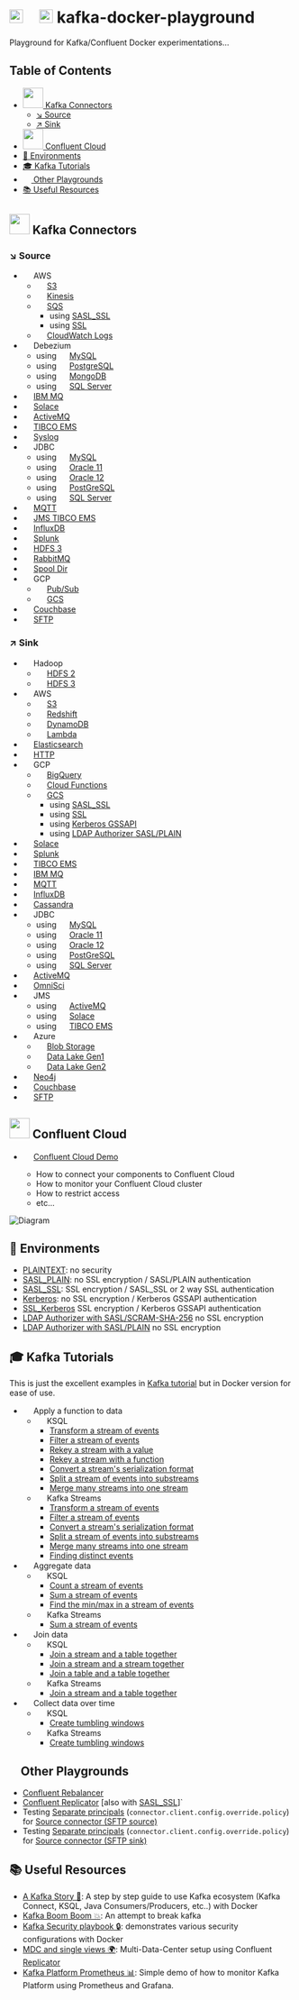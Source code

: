 <!-- omit in toc -->
# <img src="https://www.docker.com/sites/default/files/d8/2019-07/vertical-logo-monochromatic.png" width="24"> <img src="https://upload.wikimedia.org/wikipedia/commons/thumb/0/05/Apache_kafka.svg/1200px-Apache_kafka.svg.png" width="16"> <img src="https://res.cloudinary.com/dcvaxfika/image/upload/v1543961808/6.png" width="24"> kafka-docker-playground

Playground for Kafka/Confluent Docker experimentations...

<!-- omit in toc -->
## Table of Contents
- [<img src="https://cdn.confluent.io/wp-content/themes/confluent/assets/images/connect-icon.png" width="36"> Kafka Connectors](#img-srchttpscdnconfluentiowp-contentthemesconfluentassetsimagesconnect-iconpng-width36-kafka-connectors)
  - [↘️ Source](#️-source)
  - [↗️ Sink](#️-sink)
- [<img src="https://pbs.twimg.com/profile_images/979058850207641601/cLCehePZ.jpg" width="36"> Confluent Cloud](#img-srchttpspbstwimgcomprofile_images979058850207641601clcehepzjpg-width36-confluent-cloud)
- [🔐 Environments](#-environments)
- [🎓 Kafka Tutorials](#-kafka-tutorials)
- [<img src="https://upload.wikimedia.org/wikipedia/commons/thumb/0/05/Apache_kafka.svg/440px-Apache_kafka.svg.png" width="15"> Other Playgrounds](#img-srchttpsuploadwikimediaorgwikipediacommonsthumb005apache_kafkasvg440px-apache_kafkasvgpng-width15-other-playgrounds)
- [📚 Useful Resources](#-useful-resources)


## <img src="https://cdn.confluent.io/wp-content/themes/confluent/assets/images/connect-icon.png" width="36"> Kafka Connectors

### ↘️ Source

* <img src="https://upload.wikimedia.org/wikipedia/commons/thumb/9/93/Amazon_Web_Services_Logo.svg/1200px-Amazon_Web_Services_Logo.svg.png" width="15"> AWS
    * <img src="https://cdn.worldvectorlogo.com/logos/aws-s3.svg" width="15"> [S3](connect/connect-s3-source)
    * <img src="https://cdn.worldvectorlogo.com/logos/aws-kinesis.svg" width="15"> [Kinesis](connect/connect-kinesis-source)
    * <img src="https://cdn.worldvectorlogo.com/logos/aws-sqs.svg" width="15"> [SQS](connect/connect-sqs-source)
        * using [SASL_SSL](connect/connect-sqs-source/README.md#with-sasl_ssl-authentication)
        * using [SSL](connect/connect-sqs-source/README.md#with-ssl-authentication)
    * <img src="https://cdn.worldvectorlogo.com/logos/aws-cloudwatch.svg" width="15"> [CloudWatch Logs](connect/connect-aws-cloudwatch-source)
* <img src="https://avatars3.githubusercontent.com/u/11964329?s=400&v=4" width="15"> Debezium
    * using <img src="https://banner2.cleanpng.com/20180803/abq/kisspng-mysql-cluster-database-management-system-专-题-咖-啡-与-代-码-5b640d8b2a2e53.6067051415332837231728.jpg" width="15"> [MySQL](connect/connect-debezium-mysql-source)
    * using <img src="https://upload.wikimedia.org/wikipedia/commons/thumb/2/29/Postgresql_elephant.svg/1080px-Postgresql_elephant.svg.png" width="15"> [PostgreSQL](connect/connect-debezium-postgresql-source)
    * using <img src="https://res.cloudinary.com/practicaldev/image/fetch/s--HWZDLotH--/c_fill,f_auto,fl_progressive,h_320,q_auto,w_320/https://thepracticaldev.s3.amazonaws.com/uploads/user/profile_image/56177/3a0504e3-1139-4110-b903-08949636010a.jpg" width="15"> [MongoDB](connect/connect-debezium-mongodb-source)
    * using <img src="https://png2.cleanpng.com/sh/fd9aa6b87c1a45b1d9afb61ffa1cb954/L0KzQYm3VsE1N5l8R91yc4Pzfri0jflkepD4h9h9LYP0fH76hgJ3baMyiAN1LYPogsfskr1uaZ9mf9d2ZX73PcT7lfRqd155itN3c3HmhLr2jvFtNZJzed5Ec3n2PYbpUsIxP2U1TNMAZXW1PoO8WcE3QWo2Sac7OEm4Roi6VsMxPGcziNDw/kisspng-microsoft-sql-server-sql-server-management-studio-transactional-analysis-5b2207404a5ee2.2591699115289567363046.png" width="15"> [SQL Server](connect/connect-debezium-sqlserver-source)
* <img src="https://developer.ibm.com/messaging/wp-content/uploads/sites/18/2017/09/IBM-MQ-Sticker-300x260.png" width="15"> [IBM MQ](connect/connect-ibm-mq-source)
* <img src="https://pbs.twimg.com/profile_images/999017305869697024/eHwBaQtB_400x400.jpg" width="15"> [Solace](connect/connect-solace-source)
* <img src="https://img.stackshare.io/service/1062/vlz__1_.png" width="15"> [ActiveMQ](connect/connect-active-mq-source)
* <img src="https://media.glassdoor.com/sql/6280/tibco-software-squarelogo-1432805681756.png" width="15"> [TIBCO EMS](connect/connect-tibco-source)
* <img src="https://phelepjeremy.files.wordpress.com/2017/06/syslog-ng-logo.png?w=200" width="15"> [Syslog](connect/connect-syslog-source)
* <img src="https://opendistro.github.io/for-elasticsearch/assets/media/icons/javajdbc.png" width="15"> JDBC
    * using <img src="https://banner2.cleanpng.com/20180803/abq/kisspng-mysql-cluster-database-management-system-专-题-咖-啡-与-代-码-5b640d8b2a2e53.6067051415332837231728.jpg" width="15"> [MySQL](connect/connect-jdbc-mysql-source)
    * using <img src="https://www.stickee.co.uk/wp-content/uploads/2016/11/oracle-logo.jpg" width="15"> [Oracle 11](connect/connect-jdbc-oracle11-source)
    * using <img src="https://www.stickee.co.uk/wp-content/uploads/2016/11/oracle-logo.jpg" width="15"> [Oracle 12](connect/connect-jdbc-oracle12-source)
    * using <img src="https://upload.wikimedia.org/wikipedia/commons/thumb/2/29/Postgresql_elephant.svg/1080px-Postgresql_elephant.svg.png" width="15"> [PostGreSQL](connect/connect-jdbc-postgresql-source)
    * using <img src="https://png2.cleanpng.com/sh/fd9aa6b87c1a45b1d9afb61ffa1cb954/L0KzQYm3VsE1N5l8R91yc4Pzfri0jflkepD4h9h9LYP0fH76hgJ3baMyiAN1LYPogsfskr1uaZ9mf9d2ZX73PcT7lfRqd155itN3c3HmhLr2jvFtNZJzed5Ec3n2PYbpUsIxP2U1TNMAZXW1PoO8WcE3QWo2Sac7OEm4Roi6VsMxPGcziNDw/kisspng-microsoft-sql-server-sql-server-management-studio-transactional-analysis-5b2207404a5ee2.2591699115289567363046.png" width="15"> [SQL Server](connect/connect-jdbc-sqlserver-source)
* <img src="https://avatars1.githubusercontent.com/u/1544528?s=400&v=4" width="15"> [MQTT](connect/connect-mqtt-source)
* <img src="https://media.glassdoor.com/sql/6280/tibco-software-squarelogo-1432805681756.png" width="15"> [JMS TIBCO EMS](connect/connect-jms-tibco-source)
* <img src="https://influxdata.github.io/branding/img/downloads/influxdata-logo--symbol--pool.svg" width="15"> [InfluxDB](connect/connect-influxdb-source)
* <img src="http://www.pharmajournalist.com/wp-content/uploads/2017/11/splunk-logo.jpg" width="15"> [Splunk](connect/connect-splunk-source)
* <img src="https://cdn.worldvectorlogo.com/logos/hadoop.svg" width="15"> [HDFS 3](connect/connect-hdfs3-source)
* <img src="https://cdn.worldvectorlogo.com/logos/rabbitmq.svg" width="15">  [RabbitMQ](connect/connect-rabbitmq-source)
* <img src="https://www.pinclipart.com/picdir/middle/23-237671_document-clipart-stack-papers-file-stack-icon-png.png" width="15"> [Spool Dir](connect/connect-spool-dir-source)
* <img src="https://www.pnglot.com/pngfile/detail/5-58270_gcp-logo-cloud-google-cloud-logo-png.png" width="15"> GCP
  * <img src="https://miro.medium.com/max/512/1*LXO5TpyB1GnCAE5-pz6L6Q.png" width="15"> [Pub/Sub](connect/connect-gcp-pubsub-source)
  * <img src="https://miro.medium.com/max/256/1*lcRm2muyWDct3FW2drmptA.png" width="15"> [GCS](connect/connect-gcs-source)
* <img src="https://cdn.worldvectorlogo.com/logos/couchbase-1.svg" width="15"> [Couchbase](connect/connect-couchbase-source)
* <img src="https://cdn.iconscout.com/icon/free/png-512/sftp-1758329-1496548.png" width="15"> [SFTP](connect/connect-sftp-source)

### ↗️ Sink

* <img src="https://png2.cleanpng.com/sh/5cf10a5a6b8427ccb49e884bf0ad043d/L0KzQYm3WMEyN5Z9kpH0aYP2gLBuTfFxaZRtfZ9xYXTyf8G0jP9od15tedZ4b4CwdLr6lQJqaqZ5fdY2ZnnvdX76mgN1bZ4yettwLXTkhLK0lBVmc51AReNAaYqwd7b7if5laaVmRadrNnW6Q7S7gcQ2QGI3RqoCOUizRYW4UcU0O2o7TaQAMka6Q4O1kP5o/kisspng-apache-hadoop-logo-hadoop-distributed-file-system-big-data-weekly-quiz-getindata-5b6e73c4a45812.8798054115339652526732.png" width="15"> Hadoop
    * <img src="https://cdn.worldvectorlogo.com/logos/hadoop.svg" width="15"> [HDFS 2](connect/connect-hdfs-sink)
    * <img src="https://cdn.worldvectorlogo.com/logos/hadoop.svg" width="15"> [HDFS 3](connect/connect-hdfs3-sink)
* <img src="https://upload.wikimedia.org/wikipedia/commons/thumb/9/93/Amazon_Web_Services_Logo.svg/1200px-Amazon_Web_Services_Logo.svg.png" width="15"> AWS
    * <img src="https://cdn.worldvectorlogo.com/logos/aws-s3.svg" width="15"> [S3](connect/connect-s3-sink)
    * <img src="https://cdn.worldvectorlogo.com/logos/aws-redshift-logo.svg" width="15"> [Redshift](connect/connect-aws-redshift-sink)
    * <img src="https://cdn.worldvectorlogo.com/logos/aws-dynamodb.svg" width="15"> [DynamoDB](connect/connect-aws-dynamodb-sink)
    * <img src="https://cdn.worldvectorlogo.com/logos/aws-lambda.svg" width="15"> [Lambda](connect/connect-aws-lambda-sink)
* <img src="https://cdn.shortpixel.ai/client/q_lossless,ret_img,w_600/https://spiraldatagroup.com.au/wp-content/uploads/2019/04/elastic-elasticsearch-logo-png-transparent-600x600.png" width="15"> [Elasticsearch](connect/connect-elasticsearch-sink)
* <img src="https://upload.wikimedia.org/wikipedia/commons/thumb/5/5b/HTTP_logo.svg/440px-HTTP_logo.svg.png" width="15"> [HTTP](connect/connect-http-sink)
* <img src="https://www.pnglot.com/pngfile/detail/5-58270_gcp-logo-cloud-google-cloud-logo-png.png" width="15"> GCP
    * <img src="https://upload.wikimedia.org/wikipedia/commons/thumb/8/89/Google-BigQuery-Logo.svg/1200px-Google-BigQuery-Logo.svg.png" width="15"> [BigQuery](connect/connect-gcp-bigquery-sink)
    * <img src="https://img.stackshare.io/service/6672/google-cloud-functions.png" width="15"> [Cloud Functions](connect/connect-google-cloud-functions-sink)
    * <img src="https://miro.medium.com/max/256/1*lcRm2muyWDct3FW2drmptA.png" width="15"> [GCS](connect/connect-gcs-sink)
        * using [SASL_SSL](connect/connect-gcs-sink/README.md#with-sasl_ssl-authentication)
        * using [SSL](connect/connect-gcs-sink/README.md#with-ssl-authentication)
        * using [Kerberos GSSAPI](connect/connect-gcs-sink/README.md#with-kerberos-gssapi-authentication)
        * using [LDAP Authorizer SASL/PLAIN](connect/connect-gcs-sink/README.md#with-ldap-authorizer-with-saslplain)
* <img src="https://pbs.twimg.com/profile_images/999017305869697024/eHwBaQtB_400x400.jpg" width="15"> [Solace](connect/connect-solace-sink)
* <img src="http://www.pharmajournalist.com/wp-content/uploads/2017/11/splunk-logo.jpg" width="15"> [Splunk](connect/connect-splunk-sink)
* <img src="https://media.glassdoor.com/sql/6280/tibco-software-squarelogo-1432805681756.png" width="15"> [TIBCO EMS](connect/connect-tibco-sink)
* <img src="https://developer.ibm.com/messaging/wp-content/uploads/sites/18/2017/09/IBM-MQ-Sticker-300x260.png" width="15"> [IBM MQ](connect/connect-ibm-mq-sink)
* <img src="https://avatars1.githubusercontent.com/u/1544528?s=400&v=4" width="15"> [MQTT](connect/connect-mqtt-sink)
* <img src="https://influxdata.github.io/branding/img/downloads/influxdata-logo--symbol--pool.svg" width="15"> [InfluxDB](connect/connect-influxdb-sink)
* <img src="https://upload.wikimedia.org/wikipedia/commons/thumb/5/5e/Cassandra_logo.svg/1280px-Cassandra_logo.svg.png" width="15"> [Cassandra](connect/connect-cassandra-sink)
* <img src="https://opendistro.github.io/for-elasticsearch/assets/media/icons/javajdbc.png" width="15"> JDBC
    * using <img src="https://banner2.cleanpng.com/20180803/abq/kisspng-mysql-cluster-database-management-system-专-题-咖-啡-与-代-码-5b640d8b2a2e53.6067051415332837231728.jpg" width="15"> [MySQL](connect/connect-jdbc-mysql-sink)
    * using <img src="https://www.stickee.co.uk/wp-content/uploads/2016/11/oracle-logo.jpg" width="15"> [Oracle 11](connect/connect-jdbc-oracle11-sink)
    * using <img src="https://www.stickee.co.uk/wp-content/uploads/2016/11/oracle-logo.jpg" width="15"> [Oracle 12](connect/connect-jdbc-oracle12-sink)
    * using <img src="https://upload.wikimedia.org/wikipedia/commons/thumb/2/29/Postgresql_elephant.svg/1080px-Postgresql_elephant.svg.png" width="15"> [PostGreSQL](connect/connect-jdbc-postgresql-sink)
    * using <img src="https://png2.cleanpng.com/sh/fd9aa6b87c1a45b1d9afb61ffa1cb954/L0KzQYm3VsE1N5l8R91yc4Pzfri0jflkepD4h9h9LYP0fH76hgJ3baMyiAN1LYPogsfskr1uaZ9mf9d2ZX73PcT7lfRqd155itN3c3HmhLr2jvFtNZJzed5Ec3n2PYbpUsIxP2U1TNMAZXW1PoO8WcE3QWo2Sac7OEm4Roi6VsMxPGcziNDw/kisspng-microsoft-sql-server-sql-server-management-studio-transactional-analysis-5b2207404a5ee2.2591699115289567363046.png" width="15"> [SQL Server](connect/connect-jdbc-sqlserver-sink)
* <img src="https://img.stackshare.io/service/1062/vlz__1_.png" width="15"> [ActiveMQ](connect/connect-active-mq-sink)
* <img src="https://res-2.cloudinary.com/crunchbase-production/image/upload/c_lpad,h_256,w_256,f_auto,q_auto:eco/esdppsq3l6aqw0jdkpv3" width="15"> [OmniSci](connect/connect-omnisci-sink)
* <img src="http://logodesignfx.com/wp-content/uploads/2019/04/jms-logo-1.png" width="15"> JMS
    * using <img src="https://img.stackshare.io/service/1062/vlz__1_.png" width="15"> [ActiveMQ](connect/connect-jms-active-mq-sink)
    * using <img src="https://pbs.twimg.com/profile_images/999017305869697024/eHwBaQtB_400x400.jpg" width="15"> [Solace](connect/connect-jms-solace-sink)
    * using <img src="https://media.glassdoor.com/sql/6280/tibco-software-squarelogo-1432805681756.png" width="15"> [TIBCO EMS](connect/connect-jms-tibco-sink)
* <img src="https://carlisletheacarlisletheatre.org/images/azure-logo-transparent-3.png" width="15"> Azure
    * <img src="https://dellenny.com/wp-content/uploads/2019/04/azure-storage-blob.png" width="15"> [Blob Storage](connect/connect-azure-blob-storage-sink)
    * <img src="https://2.bp.blogspot.com/-491wbRLWQAQ/WXZVyGJ0kaI/AAAAAAAAE3g/Cedi8ujEAWYJjgWILvvke6lwqUtqg665gCLcBGAs/s1600/azuredatalake.png" width="15"> [Data Lake Gen1](connect/connect-azure-data-lake-storage-gen1-sink)
    * <img src="https://2.bp.blogspot.com/-491wbRLWQAQ/WXZVyGJ0kaI/AAAAAAAAE3g/Cedi8ujEAWYJjgWILvvke6lwqUtqg665gCLcBGAs/s1600/azuredatalake.png" width="15"> [Data Lake Gen2](connect/connect-azure-data-lake-storage-gen2-sink)
* <img src="https://go.neo4j.com/rs/710-RRC-335/images/neo4j_logo_globe.png" width="15"> [Neo4j](connect/connect-neo4j-sink)
* <img src="https://cdn.worldvectorlogo.com/logos/couchbase-1.svg" width="15"> [Couchbase](connect/connect-couchbase-sink)
* <img src="https://cdn.iconscout.com/icon/free/png-512/sftp-1758329-1496548.png" width="15"> [SFTP](connect/connect-sftp-sink)

## <img src="https://pbs.twimg.com/profile_images/979058850207641601/cLCehePZ.jpg" width="36">  Confluent Cloud

* <img src="https://pbs.twimg.com/profile_images/979058850207641601/cLCehePZ.jpg" width="15"> [Confluent Cloud Demo](ccloud/ccloud-demo)

  * How to connect your components to Confluent Cloud
  * How to monitor your Confluent Cloud cluster
  * How to restrict access
  * etc...

![Diagram](./ccloud/ccloud-demo/images/diagram.png)


## 🔐 Environments

* [PLAINTEXT](environment/plaintext): no security
* [SASL_PLAIN](environment/sasl-plain): no SSL encryption / SASL/PLAIN authentication
* [SASL_SSL](environment/sasl-ssl): SSL encryption / SASL_SSL or 2 way SSL authentication
* [Kerberos](environment/kerberos): no SSL encryption / Kerberos GSSAPI authentication
* [SSL_Kerberos](environment/ssl_kerberos) SSL encryption / Kerberos GSSAPI authentication
* [LDAP Authorizer with SASL/SCRAM-SHA-256](environment/ldap_authorizer_sasl_scram) no SSL encryption
* [LDAP Authorizer with SASL/PLAIN](environment/ldap_authorizer_sasl_plain) no SSL encryption

## 🎓 Kafka Tutorials

This is just the excellent examples in [Kafka tutorial](https://kafka-tutorials.confluent.io) but in Docker version for ease of use.

* <img src="https://kafka-tutorials.confluent.io/assets/img/icon-function.svg" width="15"> Apply a function to data
   * <img src="https://cdn.confluent.io/wp-content/uploads/ksq-lrocket.jpg" width="15"> KSQL
     * [Transform a stream of events](kafka-tutorials/ksql/transform-stream)
     * [Filter a stream of events](kafka-tutorials/ksql/filter-events)
     * [Rekey a stream with a value](kafka-tutorials/ksql/rekey-a-stream)
     * [Rekey a stream with a function](kafka-tutorials/ksql/rekey-with-function)
     * [Convert a stream's serialization format](kafka-tutorials/ksql/ksql-serialization)
     * [Split a stream of events into substreams](kafka-tutorials/ksql/split-stream)
     * [Merge many streams into one stream](kafka-tutorials/ksql/merge-streams)
  * <img src="https://upload.wikimedia.org/wikipedia/commons/thumb/0/05/Apache_kafka.svg/440px-Apache_kafka.svg.png" width="15"> Kafka Streams
     * [Transform a stream of events](kafka-tutorials/ksql/transform-stream)
     * [Filter a stream of events](kafka-tutorials/kafka-streams/filter-events)
     * [Convert a stream's serialization format](kafka-tutorials/kafka-streams/ksql-serialization)
     * [Split a stream of events into substreams](kafka-tutorials/kafka-streams/split-stream)
     * [Merge many streams into one stream](kafka-tutorials/kafka-streams/merge-streams)
     * [Finding distinct events](kafka-tutorials/kafka-streams/distinct-events)
* <img src="https://kafka-tutorials.confluent.io/assets/img/icon-aggregate.svg" width="15"> Aggregate data
   * <img src="https://cdn.confluent.io/wp-content/uploads/ksq-lrocket.jpg" width="15"> KSQL
     * [Count a stream of events](kafka-tutorials/ksql/aggregate-count)
     * [Sum a stream of events](kafka-tutorials/ksql/aggregate-sum)
     * [Find the min/max in a stream of events](kafka-tutorials/ksql/aggregate-minmax)
  * <img src="https://upload.wikimedia.org/wikipedia/commons/thumb/0/05/Apache_kafka.svg/440px-Apache_kafka.svg.png" width="15"> Kafka Streams
     * [Sum a stream of events](kafka-tutorials/kafka-streams/aggregate-sum)
* <img src="https://kafka-tutorials.confluent.io/assets/img/icon-join.svg" width="15"> Join data
   * <img src="https://cdn.confluent.io/wp-content/uploads/ksq-lrocket.jpg" width="15"> KSQL
     * [Join a stream and a table together](kafka-tutorials/ksql/join-stream-and-table)
     * [Join a stream and a stream together](kafka-tutorials/ksql/join-stream-and-stream)
     * [Join a table and a table together](kafka-tutorials/ksql/join-table-and-table)
  * <img src="https://upload.wikimedia.org/wikipedia/commons/thumb/0/05/Apache_kafka.svg/440px-Apache_kafka.svg.png" width="15"> Kafka Streams
     * [Join a stream and a table together](kafka-tutorials/kafka-streams/join-stream-and-table)
* <img src="https://kafka-tutorials.confluent.io/assets/img/icon-time.svg" width="15"> Collect data over time
   * <img src="https://cdn.confluent.io/wp-content/uploads/ksq-lrocket.jpg" width="15"> KSQL
     * [Create tumbling windows](kafka-tutorials/ksql/tumbling-windows)
  * <img src="https://upload.wikimedia.org/wikipedia/commons/thumb/0/05/Apache_kafka.svg/440px-Apache_kafka.svg.png" width="15"> Kafka Streams
     * [Create tumbling windows](kafka-tutorials/kafka-streams/tumbling-windows)



## <img src="https://upload.wikimedia.org/wikipedia/commons/thumb/0/05/Apache_kafka.svg/440px-Apache_kafka.svg.png" width="15"> Other Playgrounds

* [Confluent Rebalancer](other/rebalancer)
* [Confluent Replicator](connect/connect-replicator) [also with [SASL_SSL](connect/connect-replicator/README.md#with-sasl_ssl-authentication)]`
* Testing [Separate principals](https://docs.confluent.io/current/connect/security.html#separate-principals) (`connector.client.config.override.policy`) for [Source connector (SFTP source)](other/connect-override-policy-sftp-source)
* Testing [Separate principals](https://docs.confluent.io/current/connect/security.html#separate-principals) (`connector.client.config.override.policy`) for [Source connector (SFTP sink)](other/connect-override-policy-sftp-sink)

## 📚 Useful Resources

* [A Kafka Story 📖](https://github.com/framiere/a-kafka-story): A step by step guide to use Kafka ecosystem (Kafka Connect, KSQL, Java Consumers/Producers, etc..) with Docker
* [Kafka Boom Boom 💥](https://github.com/Dabz/kafka-boom-boom): An attempt to break kafka
* [Kafka Security playbook 🔒](https://github.com/Dabz/kafka-security-playbook): demonstrates various security configurations with Docker
* [MDC and single views 🌍](https://github.com/framiere/mdc-with-replicator-and-regexrouter): Multi-Data-Center setup using Confluent [Replicator](https://docs.confluent.io/current/connect/kafka-connect-replicator/index.html)
* [Kafka Platform Prometheus 📊](https://github.com/jeanlouisboudart/kafka-platform-prometheus): Simple demo of how to monitor Kafka Platform using Prometheus and Grafana.